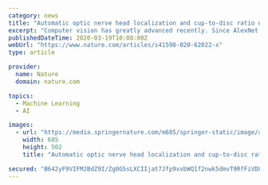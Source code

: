 ```yaml
---
category: news
title: "Automatic optic nerve head localization and cup-to-disc ratio detection using state-of-the-art deep-learning architectures"
excerpt: "Computer vision has greatly advanced recently. Since AlexNet was first introduced, many modified deep learning architectures have been developed and they are still evolving. However, there are few studies comparing these architectures in the field of ophthalmology."
publishedDateTime: 2020-03-19T10:08:00Z
webUrl: "https://www.nature.com/articles/s41598-020-62022-x"
type: article

provider:
  name: Nature
  domain: nature.com

topics:
  - Machine Learning
  - AI

images:
  - url: "https://media.springernature.com/m685/springer-static/image/art%3A10.1038%2Fs41598-020-62022-x/MediaObjects/41598_2020_62022_Fig1_HTML.png"
    width: 685
    height: 502
    title: "Automatic optic nerve head localization and cup-to-disc ratio detection using state-of-the-art deep-learning architectures"

secured: "B642yF9VIFMJBdZ9I/Zg0G5sLXCIIjat7Jfp9xvbWQ1f2nwk5dmvT9RfFiVD8OQzI4ZVJ4f3U5qOz5smjNlvtYXO7C8PhSKWspj3d9wsbxO897jS6y8KGA16XqsmNe5/Vcq3C6Bq6ddERsnsfFQe1dghkOeiA8AjSn1SQ0W/l3vNTdJTyzYyIAxC38QrkLW1Ea/cP2gMIz3ph0VXeKF9+Gtwaa/Q6X5kdp2zqgnCpZkJsbrXwRzSFrWQZMIosr7n/7wlbSn/RgSC/t8tmppAIugAk5yWfMxEmc8+UBD2u1VGGkwsVxakSjUAJHxpTHEQ;yiyE0ZuqVVdJMRWfpQJEKg=="
---
```


